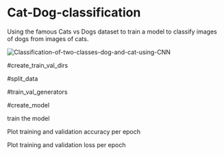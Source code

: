 # Cat-Dog-classification
Using the famous Cats vs Dogs dataset to train a model to classify images of dogs from images of cats.

![Classification-of-two-classes-dog-and-cat-using-CNN](https://user-images.githubusercontent.com/96490190/183106845-f57cfcb6-3b69-41cf-a715-54c1300ec792.png)

#create_train_val_dirs

#split_data

#train_val_generators

#create_model

train the model 

Plot training and validation accuracy per epoch

Plot training and validation loss per epoch

